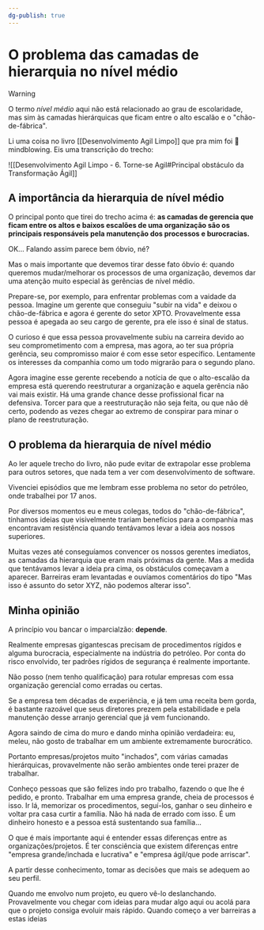 ```yaml
---
dg-publish: true
---
```

# O problema das camadas de hierarquia no nível médio

> [!warning]
> O termo *nível médio* aqui não está relacionado ao grau de escolaridade, mas sim às camadas hierárquicas que ficam entre o alto escalão e o "chão-de-fábrica".

Li uma coisa no livro [[Desenvolvimento Agil Limpo]] que pra mim foi 🤯 mindblowing. Eis uma transcrição do trecho:

![[Desenvolvimento Agil Limpo - 6. Torne-se Agil#Principal obstáculo da Transformação Ágil]]

## A importância da hierarquia de nível médio

O principal ponto que tirei do trecho acima é: **as camadas de gerencia que ficam entre os altos e baixos escalões de uma organização são os principais responsáveis pela manutenção dos processos e burocracias.**

OK... Falando assim parece bem óbvio, né?

Mas o mais importante que devemos tirar desse fato óbvio é: quando queremos mudar/melhorar os processos de uma organização, devemos dar uma atenção muito especial às gerências de nível médio.

Prepare-se, por exemplo, para enfrentar problemas com a vaidade da pessoa. Imagine um gerente que conseguiu "subir na vida" e deixou o chão-de-fábrica e agora é gerente do setor XPTO. Provavelmente essa pessoa é apegada ao seu cargo de gerente, pra ele isso é sinal de status.

O curioso é que essa pessoa provavelmente subiu na carreira devido ao seu comprometimento com a empresa, mas agora, ao ter sua própria gerência, seu compromisso maior é com esse setor específico. Lentamente os interesses da companhia como um todo migrarão para o segundo plano.

Agora imagine esse gerente recebendo a notícia de que o alto-escalão da empresa está querendo reestruturar a organização e aquela gerência não vai mais existir. Há uma grande chance desse profissional ficar na defensiva. Torcer para que a reestruturação não seja feita, ou que não dê certo, podendo as vezes chegar ao extremo de conspirar para minar o plano de reestruturação.

## O problema da hierarquia de nível médio

Ao ler aquele trecho do livro, não pude evitar de extrapolar esse problema para outros setores, que nada tem a ver com desenvolvimento de software.

Vivenciei episódios que me lembram esse problema no setor do petróleo, onde trabalhei por 17 anos.

Por diversos momentos eu e meus colegas, todos do "chão-de-fábrica", tínhamos ideias que visivelmente trariam benefícios para a companhia mas encontravam resistência quando tentávamos levar a ideia aos nossos superiores.

Muitas vezes até conseguíamos convencer os nossos gerentes imediatos, as camadas da hierarquia que eram mais próximas da gente. Mas a medida que tentávamos levar a ideia pra cima, os obstáculos começavam a aparecer. Barreiras eram levantadas e ouvíamos comentários do tipo "Mas isso é assunto do setor XYZ, não podemos alterar isso".


## Minha opinião

A princípio vou bancar o imparcialzão: **depende**.

Realmente empresas gigantescas precisam de procedimentos rígidos e alguma burocracia, especialmente na indústria do petróleo. Por conta do risco envolvido, ter padrões rígidos de segurança é realmente importante.

Não posso (nem tenho qualificação) para rotular empresas com essa organização gerencial como erradas ou certas.

Se a empresa tem décadas de experiência, e já tem uma receita bem gorda, é bastante razoável que seus diretores prezem pela estabilidade e pela manutenção desse arranjo gerencial que já vem funcionando.

Agora saindo de cima do muro e dando minha opinião verdadeira: eu, meleu, não gosto de trabalhar em um ambiente extremamente burocrático.

Portanto empresas/projetos muito "inchados", com várias camadas hierárquicas, provavelmente não serão ambientes onde terei prazer de trabalhar.

Conheço pessoas que são felizes indo pro trabalho, fazendo o que lhe é pedido, e pronto. Trabalhar em uma empresa grande, cheia de processos é isso. Ir lá, memorizar os procedimentos, seguí-los, ganhar o seu dinheiro e voltar pra casa curtir a família. Não há nada de errado com isso. É um dinheiro honesto e a pessoa está sustentando sua família...

O que é mais importante aqui é entender essas diferenças entre as organizações/projetos. É ter consciência que existem diferenças entre "empresa grande/inchada e lucrativa" e "empresa ágil/que pode arriscar".

A partir desse conhecimento, tomar as decisões que mais se adequem ao seu perfil.

Quando me envolvo num projeto, eu quero vê-lo deslanchando. Provavelmente vou chegar com ideias para mudar algo aqui ou acolá para que o projeto consiga evoluir mais rápido. Quando começo a ver barreiras a estas ideias